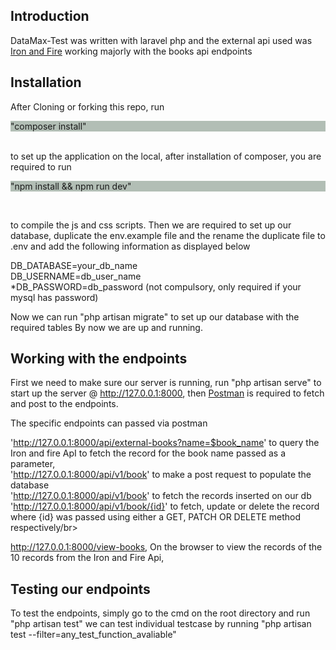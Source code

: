 ## Introduction
DataMax-Test was written with laravel php and the external api used was <a href="https://anapioficeandfire.com/">Iron and Fire</a> working majorly with the books api endpoints

## Installation
After Cloning or forking this repo, run </br>

<p style="background-color:#B2BEB5"> "composer install"</p></br>
to set up the application on the local, after installation of composer, you are required to run
<p style="background-color:#B2BEB5"> "npm install && npm run dev"</p></br>

to compile the js and css scripts. Then we are required to set up our database, duplicate the env.example file and the rename the duplicate file to .env and add the following information as displayed below<br>

DB_DATABASE=your_db_name<br>
DB_USERNAME=db_user_name<br>
*DB_PASSWORD=db_password (not compulsory, only required if your mysql has password)<br>

Now we can run "php artisan migrate" to set up our database with the required tables
By now we are up and running.

## Working with the endpoints
First we need to make sure our server is running, run "php artisan serve" to start up the server @ http://127.0.0.1:8000, then <a href="https://www.postman.com/downloads/">Postman</a> is required to fetch and post to the endpoints.

The specific endpoints can passed via postman</br>

'http://127.0.0.1:8000/api/external-books?name=$book_name' to query the Iron and fire ApI to fetch the record for the book name passed as a parameter,</br>
'http://127.0.0.1:8000/api/v1/book' to make a post request to populate the database </br>
'http://127.0.0.1:8000/api/v1/book' to fetch the records inserted on our db</br>
'http://127.0.0.1:8000/api/v1/book/{id}' to fetch, update or delete the record where {id} was passed using either a GET, PATCH OR DELETE method respectively/br>
 
http://127.0.0.1:8000/view-books, On the browser to view the records of the 10 records from the Iron and Fire Api, 

## Testing our endpoints
To test the endpoints, simply go to the cmd on the root directory and run "php artisan test" we can test individual testcase by running "php artisan test --filter=any_test_function_avaliable"




